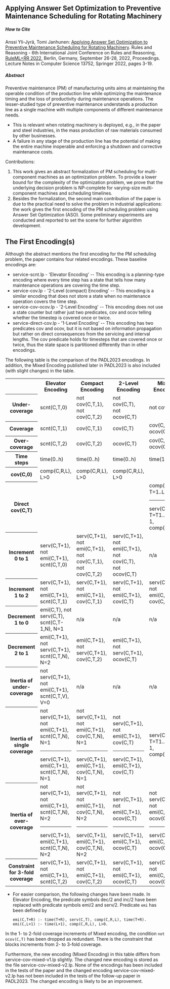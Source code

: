 ## Applying Answer Set Optimization to Preventive Maintenance Scheduling for Rotating Machinery

##### How to Cite

Anssi Yli-Jyrä, Tomi Janhunen: [Applying Answer Set Optimization to Preventive Maintenance Scheduling for Rotating Machinery](https://link.springer.com/chapter/10.1007/978-3-031-21541-4_1). Rules and Reasoning - 6th International Joint Conference on Rules and Reasoning, [RuleML+RR 2022](https://2022.declarativeai.net/events/ruleml-rr), Berlin, Germany, September 26-28, 2022, Proceedings. Lecture Notes in Computer Science 13752, Springer 2022, pages 3-19.

##### Abstract

Preventive maintenance (PM) of manufacturing units aims at maintaining the operable condition of the production line while optimizing the maintenance timing and the loss of productivity during maintenance operations. The lesser-studied type of preventive maintenance understands a production line as a single machine with multiple components of different maintenance needs. 

- This is relevant when rotating machinery is deployed, e.g., in the paper and steel industries, in the mass production of raw materials consumed by other businesses.
- A failure in any stage of the production line has the potential of making the entire machine inoperable and enforcing a shutdown and corrective maintenance costs.

Contributions: 

1. This work gives an abstract formalization of PM scheduling for multi-component machines as an optimization problem.  To provide a lower bound for the complexity of the optimization problem, we prove that the underlying decision problem is NP-complete for varying-size multi-component machines and scheduling timelines.
2. Besides the formalization, the second main contribution of the paper is due to the practical need to solve the problem in industrial applications: the work gives the first encoding of the PM scheduling problem using Answer Set Optimization (ASO). Some preliminary experiments are conducted and reported to set the scene for further algorithm development.


## The First Encoding(s)

Although the abstract mentions the first encoding for the PM scheduling problem, the paper contains four related encodings.  These baseline encodings are:

- service-scnt.lp - 'Elevator Encoding' -- This encoding is a planning-type encoding where every time step has a state that tells how many maintenance operations are covering the time step. 
- service-cov.lp  - '2-Level (compact) Encoding' -- This encoding is a similar encoding that does not store a state when no maintenance operation covers the time step.
- service-cov-ocov.lp  -  '2-Level Encoding' -- This encoding does not use a state counter but rather just two predicates, cov and ocov telling whether the timestep is covered once or twice. 
- service-direct-cov.lp - '1-Level Encoding' -- This encoding has two predicates cov and ocov, but it is not based on information propagation but rather on direct consequences from the servicing and interval lengths.  The cov predicate holds for timesteps that are covered once or twice, thus the state space is partitioned differently than in other encodings.

The following table is the comparison of the PADL2023 encodings.   In addition, the Mixed Encoding published later in PADL2023 is also included (with slight changes) in the table.

<table>
  <tr>
    <th></th>
    <th>Elevator Encoding</th>
    <th>Compact Encoding</th>
    <th>2-Level Encoding</th>
    <th>Mixed Encoding</th>
    <th>1-Level Encoding</th>
  </tr>
  <tr>
    <th>Under-coverage</th>
    <td>scnt(C,T,0)</td>
    <td>not cov(C,T,1), not cov(C,T,2)</td>
    <td>not cov(C,T), not ocov(C,T)</td>
    <td>not cov(C,T)</td>
    <td>not cov(C,T)</td>
  </tr>
  <tr>
    <th>Coverage</th>
    <td>scnt(C,T,1)</td>
    <td>cov(C,T,1)</td>
    <td>cov(C,T)</td>
    <td>cov(C,T), not ocov(C,T)</td>
    <td>cov(C,T), not ocov(C,T)</td>
  </tr>
    <tr>
    <th>Over-coverage</th>
    <td>scnt(C,T,2)</td>
    <td>cov(C,T,2)</td>
    <td>ocov(C,T)</td>
    <td>cov(C,T), ocov(C,T)</td>
    <td>cov(C,T), ocov(C,T)</td>
  </tr>
    <tr>
    <th>Time steps</th>
    <td>time(0..h)</td>
    <td>time(0..h)</td>
    <td>time(0..h)</td>
    <td>time(1..h)</td>
    <td>time(1..h)</td>
  </tr>
    <tr>
    <th>cov(C,0)</th>
    <td>comp(C,R,L), L>0</td>
    <td>comp(C,R,L), L>0</td>
    <td>comp(C,R,L), L>0</td>
    <td></td>
    <td></td>
  </tr>
    <tr>
    <th>Direct cov(C,T)</th>
    <td></td>
    <td></td>
    <td></td>
    <td>comp(C,R,L), T=1..L
      <hr/>serv(C,T1), T=T1..T1+R-1, comp(C,R,_)</td>
    <td>comp(C,R,L), T=1..L
      <hr/>serv(C,T1), T=T1..T1+R-1, comp(C,R,_)</td>
  </tr>
    <tr>
    <th>Increment 0 to 1</th>
    <td>serv(C,T+1), not emi(C,T+1), scnt(C,T,0)</td>
    <td>serv(C,T+1), not emi(C,T+1), not cov(C,T,1), not cov(C,T,2)</td>
    <td>serv(C,T+1), not emi(C,T+1), not cov(C,T), not ocov(C,T)</td>
    <td>n/a</td>
    <td>n/a</td>
  </tr>
    <tr>
    <th>Increment 1 to 2</th>
    <td>serv(C,T+1), not emi(C,T+1), scnt(C,T,1)</td>
    <td>serv(C,T+1), not emi(C,T+1), cov(C,T,1)</td>
    <td>serv(C,T+1), not emi(C,T+1), cov(C,T)</td>
    <td>serv(C,T+1), not emi(C,T+1), cov(C,T)</td>
    <td>cov(C,T,S1), cov(C,T,S2), S1>S2</td>
  </tr>
    <tr>
    <th>Decrement 1 to 0</th>
    <td>emi(C,T), not serv(C,T), scnt(C,T-1,N), N=1</td>
    <td>n/a</td>
    <td>n/a</td>
    <td>n/a</td>
    <td>n/a</td>
  </tr>
    <tr>
    <th>Decrement 2 to 1</th>
    <td>emi(C,T+1), not serv(C,T+1), scnt(C,T,N), N=2</td>
    <td>emi(C,T+1), not serv(C,T+1), cov(C,T,2)</td>
    <td>emi(C,T+1), not serv(C,T+1), ocov(C,T)</td>
    <td></td>
    <td></td>
  </tr>
    <tr>
    <th>Inertia of under-coverage</th>
    <td>not serv(C,T+1), not emi(C,T+1), scnt(C,T,V), V=0</td>
    <td>n/a</td>
    <td>n/a</td>
    <td>n/a</td>
    <td>n/a</td>
  </tr>
    <tr>
    <th>Inertia of single coverage</th>
    <td>not serv(C,T+1), not emi(C,T+1), scnt(C,T,N), N=1
    <hr>serv(C,T+1), emi(C,T+1), scnt(C,T,N), N=1</td>
    <td>not serv(C,T+1), not emi(C,T+1), cov(C,T,N), N=1
    <hr>serv(C,T+1), emi(C,T+1), cov(C,T,N), N=1</td>
    <td>not serv(C,T+1), not emi(C,T+1), cov(C,T)
    <hr>serv(C,T+1), emi(C,T+1), cov(C,T)</td>
    <td>serv(C,T1), T=T1..T1+R-1, comp(C,R,_)</td>
    <td>serv(C,T1), T=T1..T1+R-1, comp(C,R,_)</td>
  </tr>
    <tr>
    <th>Inertia of over-coverage</th>
    <td>not serv(C,T+1), not emi(C,T+1), scnt(C,T,N), N=2
      <hr/>serv(C,T+1), emi(C,T+1), scnt(C,T,N), N=2</td>
    <td>not serv(C,T+1), not emi(C,T+1), cov(C,T,N), N=2
      <hr/>serv(C,T+1), emi(C,T+1), cov(C,T,N), N=2</td>
    <td>not serv(C,T+1), not emi(C,T+1), ocov(C,T)
      <hr>serv(C,T+1), emi(C,T+1), ocov(C,T)</td>
    <td>not serv(C,T+1), not emi(C,T+1), ocov(C,T)
      <hr/>serv(C,T+1), emi(C,T+1), ocov(C,T)</td>
    <td>cov(C,T,S1), cov(C,T,S2), S1>S2</td>
  </tr>
    <tr>
    <th>Constraint for 3-fold coverage</th>
    <td>serv(C,T+1), not emi(C,T+1), scnt(C,T,2)</td>
    <td>serv(C,T+1), not emi(C,T+1), cov(C,T,2)</td>
    <td>serv(C,T+1), not emi(C,T+1), ocov(C,T)</td>
    <td>serv(C,T+1), not emi(C,T+1), ocov(C,T)</td>
    <td>serv(C,T+1), not emi(C,T+1), ocov(C,T)</td>
  </tr>
</table>

* For easier comparison, the following changes have been made.  In Elevator Encoding, the predicate symbols dec/2 and inc/2 have been replaced with predicate symbols emi/2 and serv/2.  Predicate `emi` has been defined by

  ```
  emi(C,T+R) :- time(T+R), serv(C,T), comp(C,R,L), time(T+R).
  emi(C,L+1) :- time(L+1), comp(C,R,L), L>0. 
  ```

In the 1- to 2-fold coverage increments of Mixed encoding, the condition `not ocov(C,T)` has been dropped as redundant.  There is the constraint that blocks increments from 2- to 3-fold coverage. 
  
Furthermore, the new encoding (Mixed Encoding) in this table differs from service-cov-mixed-v1.lp slightly.  The changed new encoding is stored as the file service-cov-mixed-v2.lp.  None of the encodings has been included in the tests of the paper and the changed encoding service-cov-mixed-v2.lp has not been included in the tests of the follow-up paper in PADL2023.   The changed encoding is likely to be an improvement.
 

